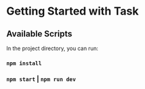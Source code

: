# Getting Started with Task

## Available Scripts

In the project directory, you can run:

### `npm install`
### `npm start` | `npm run dev`

